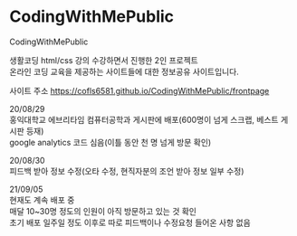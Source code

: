 # CodingWithMePublic
CodingWithMePublic

생활코딩 html/css 강의 수강하면서 진행한 2인 프로젝트  
온라인 코딩 교육을 제공하는 사이트들에 대한 정보공유 사이트입니다.

사이트 주소
https://cofls6581.github.io/CodingWithMePublic/frontpage

20/08/29  
홍익대학교 에브리타임 컴퓨터공학과 게시판에 배포(600명이 넘게 스크랩, 베스트 게시판 등재)  
google analytics 코드 심음(이틀 동안 천 명 넘게 방문 확인)  

20/08/30  
피드백 받아 정보 수정(오타 수정, 현직자분의 조언 받아 정보 일부 수정)  

21/09/05  
현재도 계속 배포 중  
매달 10~30명 정도의 인원이 아직 방문하고 있는 것 확인  
초기 배포 일주일 정도 이후로 따로 피드백이나 수정요청 들어온 사항 없음

